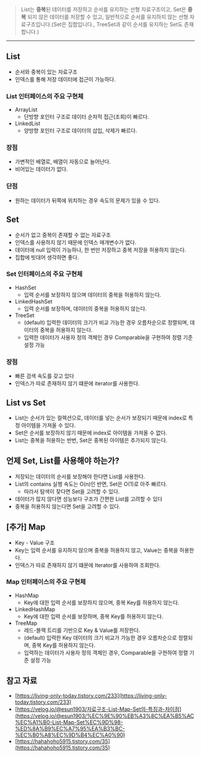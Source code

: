 > List는 **중복**된 데이터를 저장하고 순서를 유지하는 선형 자료구조이고, Set은 **중복**
되지 않은 데이터를 저장할 수 있고, 일반적으로 순서를 유지하지 않는 선형 자료구조입니다.(Set은 집합입니다., TreeSet과 같이 순서를 유지하는 Set도 존재합니다.)
> 

---

## List

- 순서와 중복이 있는 자료구조
- 인덱스를 통해 저장 데이터에 접근이 가능하다.

### List 인터페이스의 주요 구현체

- ArrayList
    - 단방향 포인터 구조로 데이터 순차적 접근(조회)이 빠르다.
- LinkedList
    - 양방향 포인터 구조로 데이터의 삽입, 삭제가 빠르다.

### 장점

- 가변적인 배열로, 배열이 자동으로 늘어난다.
- 비어있는 데이터가 없다.

### 단점

- 원하는 데이터가 뒤쪽에 위치하는 경우 속도의 문제가 있을 수 있다.

## Set

- 순서가 없고 중복이 존재할 수 없는 자료구조
- 인덱스를 사용하지 않기 때문에 인덱스 매개변수가 없다.
- 데이터에 null 입력이 가능하나, 한 번만 저장하고 중복 저장을 허용하지 않는다.
- 집합에 빗대어 생각하면 좋다.

### Set 인터페이스의 주요 구현체

- HashSet
    - 입력 순서를 보장하지 않으며 데이터의 중복을 허용하지 않는다.
- LinkedHashSet
    - 입력 순서를 보장하며, 데이터의 중복을 허용하지 않는다.
- TreeSet
    - (default) 입력한 데이터의 크기가 비교 가능한 경우 오름차순으로 정렬되며, 데이터의 중복을 허용하지 않는다.
    - 입력한 데이터가 사용자 정의 객체인 경우 Comparable을 구현하여 정렬 기준 설정 가능

### 장점

- 빠른 검색 속도를 갖고 있다
- 인덱스가 따로 존재하지 않기 떄문에 iterator를 사용한다.

## List vs Set

- List는 순서가 있는 컬렉션으로, 데이터를 넣는 순서가 보장되기 때문에 index로 특정 아이템을 가져올 수 있다.
- Set은 순서를 보장하지 않기 때문에 index로 아이템을 가져올 수 없다.
- List는 중복을 허용하는 반번, Set은 중복된 아이템은 추가되지 않는다.

## 언제 Set, List를 사용해야 하는가?

- 저장되는 데이터의 순서를 보장해야 한다면 List를 사용한다.
- List의 contains 실행 속도는 O(n)인 반면, Set은 O(1)로 아주 빠르다.
    - 따라서 탐색이 잦다면 Set을 고려할 수 있다.
- 데이터가 많지 않다면 성능보다 구조가 간편한 List를 고려할 수 있다
- 중복을 허용하지 않는다면 Set을 고려할 수 있다.

## [추가] Map

- Key - Value 구조
- Key는 입력 순서를 유지하지 않으며 중복을 허용하지 않고, Value는 중복을 허용한다.
- 인덱스가 따로 존재하지 않기 떄문에 Iterator를 사용하여 조회한다.

### Map 인터페이스의 주요 구현체

- HashMap
    - Key에 대한 입력 순서를 보장하지 않으며, 중복 Key를 허용하지 않는다.
- LinkedHashMap
    - Key에 대한 입력 순서를 보장하며, 중복 Key를 허용하지 않는다.
- TreeMap
    - 레드-블랙 트리를 기반으로 Key & Value를 저장한다.
    - (default) 입력한 Key 데이터의 크기 비교가 가능한 경우 오름차순으로 정렬되며, 중복 Key를 허용하지 않는다.
    - 입력하는 데이터가 사용자 정의 객체인 경우, Comparable을 구현하여 정렬 기준 설정 가능

## 참고 자료

- [https://living-only-today.tistory.com/233](https://living-only-today.tistory.com/233)
- [https://velog.io/@esun1903/자료구조-List-Map-Set의-특징과-차이점](https://velog.io/@esun1903/%EC%9E%90%EB%A3%8C%EA%B5%AC%EC%A1%B0-List-Map-Set%EC%9D%98-%ED%8A%B9%EC%A7%95%EA%B3%BC-%EC%B0%A8%EC%9D%B4%EC%A0%90)
- [https://hahahoho5915.tistory.com/35](https://hahahoho5915.tistory.com/35)